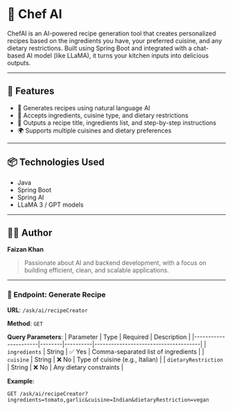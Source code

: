 # 🍳 Chef AI

ChefAI is an AI-powered recipe generation tool that creates personalized recipes based on the ingredients you have, your preferred cuisine, and any dietary restrictions. Built using Spring Boot and integrated with a chat-based AI model (like LLaMA), it turns your kitchen inputs into delicious outputs.

---

## 🚀 Features

- 🧠 Generates recipes using natural language AI
- 🥦 Accepts ingredients, cuisine type, and dietary restrictions
- 📃 Outputs a recipe title, ingredients list, and step-by-step instructions
- 🌍 Supports multiple cuisines and dietary preferences

---

## 📦 Technologies Used

- Java
- Spring Boot
- Spring AI
- LLaMA 3 / GPT models

---

## 🧑‍💻 Author

**Faizan Khan**  
> Passionate about AI and backend development, with a focus on building efficient, clean, and scalable applications.

---

### 🎯 Endpoint: Generate Recipe

**URL**: `/ask/ai/recipeCreator`

**Method**: `GET`

**Query Parameters**:
| Parameter            | Type   | Required | Description                          |
|----------------------|--------|----------|--------------------------------------|
| `ingredients`        | String | ✅ Yes   | Comma-separated list of ingredients |
| `cuisine`            | String | ❌ No    | Type of cuisine (e.g., Italian)     |
| `dietaryRestriction` | String | ❌ No    | Any dietary constraints              |

**Example**:

```http
GET /ask/ai/recipeCreator?ingredients=tomato,garlic&cuisine=Indian&dietaryRestriction=vegan
